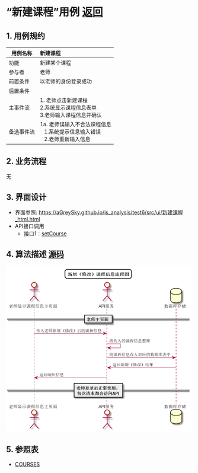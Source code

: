 # “新建课程”用例 [返回](../../README.md)

## 1. 用例规约

|用例名称|新建课程|
|-------|:-------------|
|功能|新建某个课程|
|参与者|老师|
|前置条件|以老师的身份登录成功|
|后置条件||
|主事件流| 1. 老师点击新建课程<br/>2.系统显示课程信息表单<br/>3.老师输入课程信息并确认|
|备选事件流|1a. 老师误输入不合法课程信息 <br/>&nbsp;&nbsp; 1.系统提示信息输入错误<br/> &nbsp;&nbsp; 2.老师重新输入信息|

## 2. 业务流程
无


## 3. 界面设计
- 界面参照: https://aGreySky.github.io/is_analysis/test6/src/ui/新建课程_html.html
- API接口调用
    - 接口1：[setCourse](../接口/setCourse.md)

## 4. 算法描述 [源码](../流程图/新增（修改）课程信息流程图.wsd)
![显示任教课程列表流程图](../images/流程图/新增（修改）课程信息流程图.png)
    
## 5. 参照表

- [COURSES](../数据库设计/数据库设计.md/#COURSES)